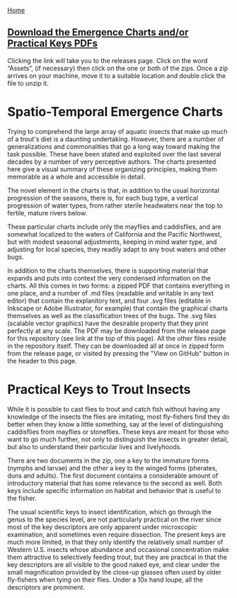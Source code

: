 [Home](https://rhexman.github.io)

## [Download the Emergence Charts and/or Practical Keys PDFs](https://github.com/RHexMan/Trout/releases/tag/v1.0.0)

Clicking the link will take you to the releases page. Click on the word “Assets”, (if necessary) then click on the one or both of the zips. Once a zip arrives on your machine, move it to a suitable location and double click the file to unzip it.

# Spatio-Temporal Emergence Charts

Trying to comprehend the large array of aquatic insects that make up much of a trout's diet is a daunting undertaking. However, there are a number of generalizations and commonalities that go a long way toward making the task possible.  These have been stated and exploited over the last several decades by a number of very perceptive authors.  The charts presented here give a visual summary of these organizing principles, making them memorable as a whole and accessible in detail.

The novel element in the charts is that, in addition to the usual horizontal progression of the seasons, there is, for each bug type, a vertical progression of water types, from rather sterile headwaters near the top to fertile, mature rivers below.

These particular charts include only the mayflies and caddisflies, and are somewhat localized to the waters of California and the Pacific Northwest, but with modest seasonal adjustments, keeping in mind water type, and adjusting for local species, they readily adapt to any trout waters and other bugs.

In addition to the charts themselves, there is supporting material that expands and puts into context the very condensed information on the charts.  All this comes in two forms: a zipped PDF that contains everything in one place, and a number of .md files (readable and writable in any text editor) that contain the explanitory text, and four .svg files (editable in Inkscape or Adobe Illustrator, for example) that contain the graphical charts themselves as well as the classification trees of the bugs.  The .svg files (scalable vector graphics) have the desirable property that they print perfectly at any scale.  The PDF may be downloaded from the release page for this repository (see link at the top of this page). All the other files reside in the repository itself.  They can be downloaded all at once in zipped form from the release page, or visited by pressing the "View on GitHub" button in the header to this page.


# Practical Keys to Trout Insects

While it is possible to cast flies to trout and catch fish without having any knowledge of the insects the flies are imitating, most fly-fishers find they do better when they know a little something, say at the level of distinguishing caddisflies from mayflies or stoneflies.  These keys are meant for those who want to go much further, not only to distinguish the insects in greater detail, but also to understand their particular lives and livelyhoods.

There are two documents in the zip, one a key to the immature forms (nymphs and larvae) and the other a key to the winged forms (pherates, duns and adults).  The first document contains a considerable amount of introductory material that has some relevance to the second as well.  Both keys include specific information on habitat and behavior that is useful to the fisher.

The usual scientific keys to insect identification, which go through the genus to the species level, are not particularly practical on the river since most of the key descriptors are only apparent under microscopic examination, and sometimes even require dissection.  The present keys are much more limited, in that they only identify the relatively small number of Western U.S. insects whose abundance and occasional concentration make them attractive to selectively feeding trout, but they are practical in that the key descriptors are all visible to the good naked eye, and clear under the small magnification provided by the close-up glasses often used by older fly-fishers when tying on their flies.  Under a 10x hand loupe, all the descriptors are prominent.
